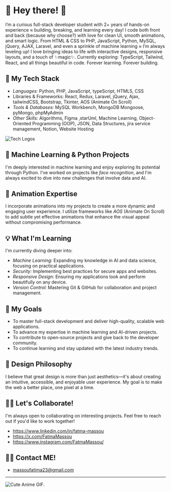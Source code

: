 
# 🌟 Hey there! 🌟
 I’m a curious full-stack developer student with 2+ years of hands-on experience ≈ building, breaking, and learning every day!
I code both front and back (because why choose?) with love for clean UI, smooth animations, and smart logic.
From HTML & CSS to PHP, JavaScript, Python, MySQL, jQuery, AJAX, Laravel, and even a sprinkle of machine learning ≈ I’m always leveling up!
I love bringing ideas to life with interactive designs, responsive layouts, and a touch of ✨magic✨.
Currently exploring: TypeScript, Tailwind, React, and all things beautiful in code.
Forever learning. Forever building.                             


## 🔧 My Tech Stack
- *Languages:* Python, PHP, JavaScript, typeScript, HTML5, CSS
- Libraries & Frameworks: React, Redux, Laravel, jQuery, Ajax, tailwindCSS, Bootstrap, Tkinter, AOS (Animate On Scroll)
- *Tools & Databases:* MySQL Workbench, MongoDB Mongoose, pyMongo, phpMyAdmin 
- *Other Skills:* Algorithms, Figma ,starUml, Machine Learning, Object-Oriented Programming (OOP), JSON, Data Structures, jira service management, Notion, Website Hosting 

![Tech Logos](https://skillicons.dev/icons?i=php,laravel,mysql,js,react,git,figma,html,css,bootstrap,python&theme=light)

## 🤖 Machine Learning & Python Projects
I'm deeply interested in machine learning and enjoy exploring its potential through Python. I've worked on projects like *face recognition*, and I'm always excited to dive into new challenges that involve data and AI.

## 🎨 Animation Expertise
I incorporate animations into my projects to create a more dynamic and engaging user experience. I utilize frameworks like *AOS* (Animate On Scroll) to add subtle yet effective animations that enhance the visual appeal without compromising performance.

## 💡 What I'm Learning
I'm currently diving deeper into:
- *Machine Learning:* Expanding my knowledge in AI and data science, focusing on practical applications.
- *Security:* Implementing best practices for secure apps and websites.
- *Responsive Design:* Ensuring my applications look and perform beautifully on any device.
- *Version Control:* Mastering Git & GitHub for collaboration and project management.
## 🎯 My Goals
- To master full-stack development and deliver high-quality, scalable web applications.
- To advance my expertise in machine learning and AI-driven projects.
- To contribute to open-source projects and give back to the developer community.
- To continue learning and stay updated with the latest industry trends.

## 🎨 Design Philosophy
I believe that great design is more than just aesthetics—it's about creating an intuitive, accessible, and enjoyable user experience. My goal is to make the web a better place, one pixel at a time.

## 👩‍💻 Let's Collaborate!
I'm always open to collaborating on interesting projects. Feel free to reach out if you'd like to work together!

- https://www.linkedin.com/in/fatma-massou
- https://x.com/FatmaMassou
- https://www.instagram.com/FatmaMassou/

## 👩‍💻 Contact ME!
- massoufatima23@gmail.com
---

![Cute Anime GIF](https://i.giphy.com/media/v1.Y2lkPTc5MGI3NjExejgxbmFzOWJ0bTAyanRhbGVoenN4dmZ2bzkzNTRrcTZ2bnpqYXo5biZlcD12MV9pbnRlcm5hbF9naWZfYnlfaWQmY3Q9Zw/uB2szZH5JSIU0/giphy.gif).
